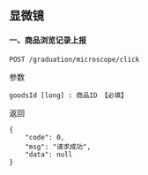 ## 显微镜

#### 一、商品浏览记录上报

    POST /graduation/microscope/click
    
参数

    goodsId [long] : 商品ID 【必填】
    
返回

    {
        "code": 0,
        "msg": "请求成功",
        "data": null
    }